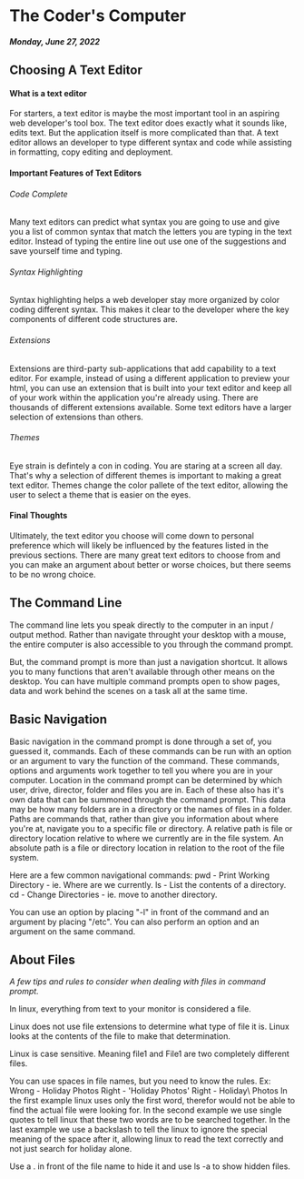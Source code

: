 # The Coder's Computer

##### *Monday, June 27, 2022*

## Choosing A Text Editor

#### What is a text editor

For starters, a text editor is maybe the most important tool in an aspiring web developer's tool box. The text editor does exactly what it sounds like, edits text. But the application itself is more complicated than that. A text editor allows an developer to type different syntax and code while assisting in formatting, copy editing and deployment.

#### Important Features of Text Editors

###### Code Complete

Many text editors can predict what syntax you are going to use and give you a list of common syntax that match the letters you are typing in the text editor. Instead of typing the entire line out use one of the suggestions and save yourself time and typing. 

###### Syntax Highlighting

Syntax highlighting helps a web developer stay more organized by color coding different syntax. This makes it clear to the developer where the key components of different code structures are. 

###### Extensions

Extensions are third-party sub-applications that add capability to a text editor. For example, instead of using a different application to preview your html, you can use an extension that is built into your text editor and keep all of your work within the application you're already using. There are thousands of different extensions available. Some text editors have a larger selection of extensions than others.

###### Themes

Eye strain is defintely a con in coding. You are staring at a screen all day. That's why a selection of different themes is important to making a great text editor. Themes change the color pallete of the text editor, allowing the user to select a theme that is easier on the eyes.

#### Final Thoughts

Ultimately, the text editor you choose will come down to personal preference which will likely be influenced by the features listed in the previous sections. There are many great text editors to choose from and you can make an argument about better or worse choices, but there seems to be no wrong choice.

## The Command Line

The command line lets you speak directly to the computer in an input / output method. Rather than navigate throught your desktop with a mouse, the entire computer is also accessible to you through the command prompt.

But, the command prompt is more than just a navigation shortcut. It allows you to many functions that aren't available through other means on the desktop. You can have multiple command prompts open to show pages, data and work behind the scenes on a task all at the same time.

## Basic Navigation

Basic navigation in the command prompt is done through a set of, you guessed it, commands. Each of these commands can be run with an option or an argument to vary the function of the command. These commands, options and arguments work together to tell you where you are in your computer. Location in the command prompt can be determined by which user, drive, director, folder and files you are in. Each of these also has it's own data that can be summoned through the command prompt. This data may be how many folders are in a directory or the names of files in a folder. Paths are commands that, rather than give you information about where you're at, navigate you to a specific file or directory. A relative path is file or directory location relative to where we currently are in the file system. An absolute path
is a file or directory location in relation to the root of the file system.

Here are a few common navigational commands: pwd - Print Working Directory - ie. Where are we currently.
ls - List the contents of a directory.
cd - Change Directories - ie. move to another directory.

You can use an option by placing "-l" in front of the command and an argument by placing "/etc". You can also perform an option and an argument on the same command.

## About Files

*A few tips and rules to consider when dealing with files in command prompt.*

In linux, everything from text to your monitor is considered a file. 

Linux does not use file extensions to determine what type of file it is. Linux looks at the contents of the file to make that determination.

Linux is case sensitive. Meaning file1 and File1 are two completely different files. 

You can use spaces in file names, but you need to know the rules. Ex: Wrong - Holiday Photos Right - 'Holiday Photos' Right - Holiday\ Photos
In the first example linux uses only the first word, therefor would not be able to find the actual file were looking for. In the second example we use single quotes to tell linux that these two words are to be searched together. In the last example we use a backslash to tell the linux to ignore the special meaning of the space after it, allowing linux to read the text correctly and not just search for holiday alone. 

Use a . in front of the file name to hide it and use ls -a to show hidden files. 
